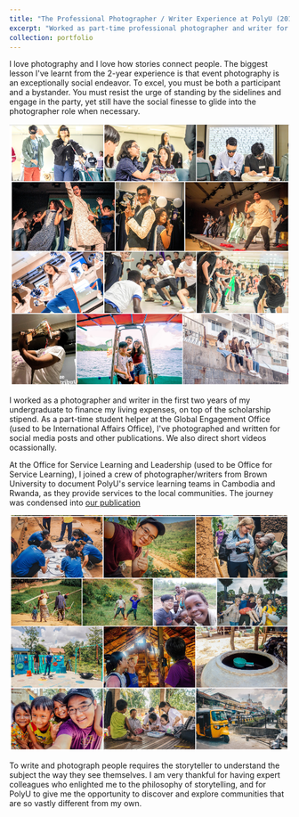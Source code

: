 ```yaml
---
title: "The Professional Photographer / Writer Experience at PolyU (2019-2021)"
excerpt: "Worked as part-time professional photographer and writer for two departments at PolyU, travelling and documenting stories with for over 2 years. <br/><img src='/images/portfolio/OSSL.png' width='600'>"
collection: portfolio
---
```


I love photography and I love how stories connect people. The biggest lesson I've learnt from the 2-year experience is that event photography is an exceptionally social endeavor. To excel, you must be both a participant and a bystander. You must resist the urge of standing by the sidelines and engage in the party, yet still have the social finesse to glide into the photographer role when necessary. 

![Works at GEO](/images/portfolio/GEO.png)

I worked as a photographer and writer in the first two years of my undergraduate to finance my living expenses, on top of the scholarship stipend. As a part-time student helper at the Global Engagement Office (used to be International Affairs Office),  I've photographed and written for social media posts and other publications. We also direct short videos ocassionally. 

At the Office for Service Learning and Leadership (used to be Office for Service Learning), I joined a crew of photographer/writers from Brown University to document PolyU's service learning teams in Cambodia and Rwanda, as they provide services to the local communities. The journey was condensed into [our publication](/files/InternationalServiceProjects2019.pdf)

![Works at OSSL](/images/portfolio/OSSL.png)

To write and photograph people requires the storyteller to understand the subject the way they see themselves. I am very thankful for having expert colleagues who enlighted me to the philosophy of storytelling, and for PolyU to give me the opportunity to discover and explore communities that are so vastly different from my own. 